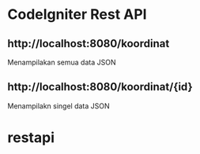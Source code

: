 # CodeIgniter Rest API

## http://localhost:8080/koordinat 
Menampilakan semua data JSON

## http://localhost:8080/koordinat/{id}
Menampilakn singel data JSON
# restapi
